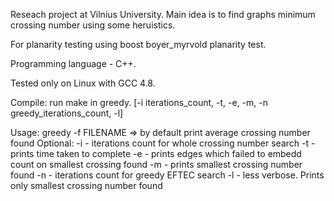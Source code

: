 Reseach project at Vilnius University. Main idea is to find graphs minimum crossing number using some heruistics.

For planarity testing using boost boyer_myrvold planarity test.

Programming language - C++.

Tested only on Linux with GCC 4.8.

Compile: run make in greedy.
[-i iterations_count, -t, -e, -m, -n greedy_iterations_count, -l]

Usage: greedy -f FILENAME   => by default print average crossing number found
Optional:
-i          -   iterations count for whole crossing number search
-t          -   prints time taken to complete
-e          -   prints edges which failed to embedd count on smallest crossing found
-m          -   prints smallest crossing number found
-n          -   iterations count for greedy EFTEC search
-l          -   less verbose. Prints only smallest crossing number found
